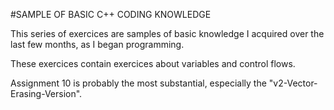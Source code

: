 #SAMPLE OF BASIC C++ CODING KNOWLEDGE

This series of exercices are samples of basic knowledge I acquired over the last few months, as I began programming.

These exercices contain exercices about variables and control flows.

Assignment 10 is probably the most substantial, especially the "v2-Vector-Erasing-Version". 



